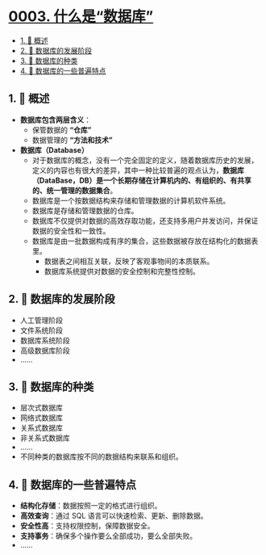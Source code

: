 # [0003. 什么是“数据库”](https://github.com/Tdahuyou/TNotes.mysql/tree/main/notes/0003.%20%E4%BB%80%E4%B9%88%E6%98%AF%E2%80%9C%E6%95%B0%E6%8D%AE%E5%BA%93%E2%80%9D)

<!-- region:toc -->

- [1. 📝 概述](#1--概述)
- [2. 📒 数据库的发展阶段](#2--数据库的发展阶段)
- [3. 📒 数据库的种类](#3--数据库的种类)
- [4. 📒 数据库的一些普遍特点](#4--数据库的一些普遍特点)

<!-- endregion:toc -->

## 1. 📝 概述

- **数据库包含两层含义**：
  - 保管数据的 **“仓库”​**
  - 数据管理的 **“方法和技术”**
- **数据库（Database）**
  - 对于数据库的概念，没有一个完全固定的定义，随着数据库历史的发展，定义的内容也有很大的差异，其中一种比较普遍的观点认为，**数据库（DataBase，DB）是一个长期存储在计算机内的、有组织的、有共享的、统一管理的数据集合**。
  - 数据库是一个按数据结构来存储和管理数据的计算机软件系统。
  - 数据库是存储和管理数据的仓库。
  - 数据库不仅提供对数据的高效存取功能，还支持多用户并发访问，并保证数据的安全性和一致性。
  - 数据库是由一批数据构成有序的集合，这些数据被存放在结构化的数据表里。
    - 数据表之间相互关联，反映了客观事物间的本质联系。
    - 数据库系统提供对数据的安全控制和完整性控制。

## 2. 📒 数据库的发展阶段

- 人工管理阶段
- 文件系统阶段
- 数据库系统阶段
- 高级数据库阶段
- ……

## 3. 📒 数据库的种类

- 层次式数据库
- 网络式数据库
- 关系式数据库
- 非关系式数据库
- ……
- 不同种类的数据库按不同的数据结构来联系和组织。

## 4. 📒 数据库的一些普遍特点

- **结构化存储**：数据按照一定的格式进行组织。
- **高效查询**：通过 SQL 语言可以快速检索、更新、删除数据。
- **安全性高**：支持权限控制，保障数据安全。
- **支持事务**：确保多个操作要么全部成功，要么全部失败。
- ……
